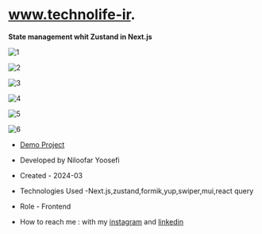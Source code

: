 # www.technolife-ir.

**State management whit Zustand in Next.js**


![1](https://github.com/user-attachments/assets/a8017829-5d46-4152-9299-ae55e9cda762)

![2](https://github.com/user-attachments/assets/a988fa82-3524-4195-90ed-f594266fe89c)

![3](https://github.com/user-attachments/assets/e0231bf6-1e60-4cfd-9b87-ac8fa0ac65be)

![4](https://github.com/user-attachments/assets/9fbe6b81-2d7e-4813-83f3-a8193cec13d1)

![5](https://github.com/user-attachments/assets/1cfab3aa-2e08-4364-9a83-3fe8d92121ac)

![6](https://github.com/user-attachments/assets/e589d59c-2d66-46d1-97dd-337444068e33)


- [Demo Project](https://https-www-technolife-ir.vercel.app/)

- Developed by Niloofar Yoosefi

- Created - 2024-03

- Technologies Used -Next.js,zustand,formik,yup,swiper,mui,react query


- Role - Frontend

- How to reach me : with my [instagram](https://github.com/niloufar-yousefi) and [linkedin](https://www.linkedin.com/in/niloofar-yoosefikhorram-242742143/)








